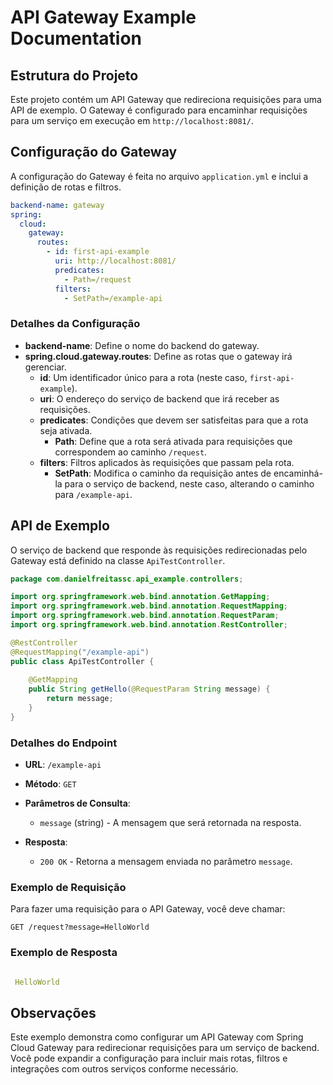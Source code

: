 # API Gateway Example Documentation

## Estrutura do Projeto

Este projeto contém um API Gateway que redireciona requisições para uma API de exemplo. O Gateway é configurado para encaminhar requisições para um serviço em execução em `http://localhost:8081/`.

## Configuração do Gateway

A configuração do Gateway é feita no arquivo `application.yml` e inclui a definição de rotas e filtros.

```yaml
backend-name: gateway
spring:
  cloud:
    gateway:
      routes:
        - id: first-api-example
          uri: http://localhost:8081/
          predicates:
            - Path=/request
          filters:
            - SetPath=/example-api
```

### Detalhes da Configuração

- **backend-name**: Define o nome do backend do gateway.
- **spring.cloud.gateway.routes**: Define as rotas que o gateway irá gerenciar.
  - **id**: Um identificador único para a rota (neste caso, `first-api-example`).
  - **uri**: O endereço do serviço de backend que irá receber as requisições.
  - **predicates**: Condições que devem ser satisfeitas para que a rota seja ativada.
    - **Path**: Define que a rota será ativada para requisições que correspondem ao caminho `/request`.
  - **filters**: Filtros aplicados às requisições que passam pela rota.
    - **SetPath**: Modifica o caminho da requisição antes de encaminhá-la para o serviço de backend, neste caso, alterando o caminho para `/example-api`.

## API de Exemplo

O serviço de backend que responde às requisições redirecionadas pelo Gateway está definido na classe `ApiTestController`.

```java
package com.danielfreitassc.api_example.controllers;

import org.springframework.web.bind.annotation.GetMapping;
import org.springframework.web.bind.annotation.RequestMapping;
import org.springframework.web.bind.annotation.RequestParam;
import org.springframework.web.bind.annotation.RestController;

@RestController
@RequestMapping("/example-api")
public class ApiTestController {
    
    @GetMapping
    public String getHello(@RequestParam String message) {
        return message;
    }
}
```

### Detalhes do Endpoint

- **URL**: `/example-api`
- **Método**: `GET`
- **Parâmetros de Consulta**:
  - `message` (string) - A mensagem que será retornada na resposta.

- **Resposta**:
  - `200 OK` - Retorna a mensagem enviada no parâmetro `message`.

### Exemplo de Requisição

Para fazer uma requisição para o API Gateway, você deve chamar:

```
GET /request?message=HelloWorld
```

### Exemplo de Resposta

```yml

 HelloWorld

```


## Observações

Este exemplo demonstra como configurar um API Gateway com Spring Cloud Gateway para redirecionar requisições para um serviço de backend. Você pode expandir a configuração para incluir mais rotas, filtros e integrações com outros serviços conforme necessário.


